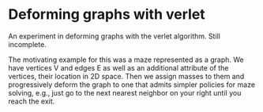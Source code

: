 # Deforming graphs with verlet

An experiment in deforming graphs with the verlet algorithm. Still incomplete.

The motivating example for this was a maze represented as a graph. We have vertices V and edges E 
as well as an additional attribute of the vertices, their location in 2D space. Then we assign masses to them 
and progressively deform the graph to one that admits simpler policies for maze solving, e.g., just go to the next nearest
neighbor on your right until you reach the exit. 




